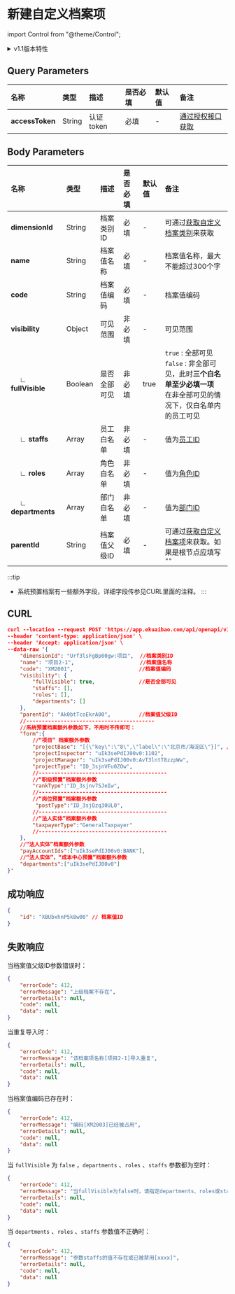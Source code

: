 # 新建自定义档案项

import Control from "@theme/Control";

<Control
method="POST"
url="/api/openapi/v1.1/dimensions/items"
/>

<details>
  <summary>v1.1版本特性</summary>
  <div>
    - 🐞 新增了当“<b>fullVisible</b>“ = ”<b>false</b>“时，对 ”<b>staffs</b>“、”<b>roles</b>“、”<b>departments</b>“三个参数的必填及有效性校验。
  </div>
</details>

## Query Parameters

| 名称 | 类型 | 描述 | 是否必填 | 默认值 | 备注 |
| :--- | :--- | :--- | :--- |:--- | :--- |
|**accessToken**| String  | 认证token	| 必填  | - | [通过授权接口获取](/docs/open-api/getting-started/auth) |

## Body Parameters

| 名称 | 类型 | 描述 | 是否必填 | 默认值 | 备注 |
| :--- | :--- | :--- | :--- |:--- | :--- |
|**dimensionId**           | String   | 档案类别ID	| 必填  | - | 可通过[获取自定义档案类别](/docs/open-api/dimensions/get-dimensions)来获取 |
|**name**                  | String   | 档案值名称	| 必填  | - | 档案值名称，最大不能超过300个字 |
|**code**                  | String   | 档案值编码	| 必填  | - | 档案值编码 |
|**visibility**            | Object   | 可见范围      | 非必填 | - | 可见范围 |
|**&emsp; ∟ fullVisible** | Boolean  | 是否全部可见   | 非必填 | true | `true` : 全部可见 <br/>`false` : 非全部可见，此时**三个白名单至少必填一项**<br/>在非全部可见的情况下，仅白名单内的员工可见 |
|**&emsp; ∟ staffs**      | Array    | 员工白名单	| 非必填 | - | 值为[员工ID](/docs/open-api/corporation/get-all-staffs) |
|**&emsp; ∟ roles**       | Array    | 角色白名单	| 非必填 | - | 值为[角色ID](/docs/open-api/corporation/get-roles-group) |
|**&emsp; ∟ departments** | Array    | 部门白名单    | 非必填 | - | 值为[部门ID](/docs/open-api/corporation/get-departments) |
|**parentId**              | String   | 档案值父级ID  | 必填   | - | 可通过[获取自定义档案项](/docs/open-api/dimensions/get-dimension-items)来获取。如果是根节点应填写 `""` |

:::tip
- 系统预置档案有一些额外字段，详细字段传参见CURL里面的注释。
:::

## CURL
```json
curl --location --request POST 'https://app.ekuaibao.com/api/openapi/v1.1/dimensions/items?accessToken=hQgbxfJnlElc00' \
--header 'content-type: application/json' \
--header 'Accept: application/json' \
--data-raw '{
    "dimensionId": "Urf3lsFgBp00gw:项目",  //档案类别ID
    "name": "项目2-1",                     //档案值名称	
    "code": "XM2001",                     //档案值编码	
    "visibility": {
        "fullVisible": true,              //是否全部可见
        "staffs": [],
        "roles": [],
        "departments": []
    },
    "parentId": "Ak0btTcoEkrA00",         //档案值父级ID
    //-----------------------------------------
    //系统预置档案额外参数如下，不用时不传即可：        
    "form":{
        //“项目” 档案额外参数
        "projectBase": "[{\"key\":\"8\",\"label\":\"北京市/海淀区\"}]", //项目所在地
        "projectInspector": "uIk3sePdIJ00v0:1102",                     //项目总监，值为员工ID
        "projectManager": "uIk3sePdIJ00v0:AvT3lntT8zzpWw",             //项目经理，值为员工ID
        "projectType": "ID_3sjnVFu0ZOw",                               //项目类型，值为【项目类型预置】档案实例ID
        //-----------------------------------------
        //“职级预置”档案额外参数
        "rankType":"ID_3sjnv7SJeIw",                                   //职级类型，值为【职级类型预置】档案实例ID
        //-----------------------------------------
        //“岗位预置”档案额外参数
         "postType":"ID_3sjQzq30UL0",                                  //岗位类型，值为【岗位类型预置】档案实例ID
        //-----------------------------------------
        //“法人实体”档案额外参数
        "taxpayerType":"GeneralTaxpayer"                               //纳税人类型，GeneralTaxpayer：一般纳税人；SmallScaleTaxpayer：小规模纳税人
        //-----------------------------------------
    },
    //“法人实体”档案额外参数
    "payAccountIds":["uIk3sePdIJ00v0:BANK"],                            //可用支付账户
    //“法人实体”，“成本中心预置”档案额外参数
    "departments":["uIk3sePdIJ00v0"]                                    //所属部门
}'
```

## 成功响应
```json
{
    "id": "XBUbxhnP5k8w00" // 档案值ID
}
```

## 失败响应
当档案值父级ID参数错误时：
```json
{
    "errorCode": 412,
    "errorMessage": "上级档案不存在",
    "errorDetails": null,
    "code": null,
    "data": null
}
```

当重复导入时：
```json
{
    "errorCode": 412,
    "errorMessage": "该档案项名称[项目2-1]导入重复",
    "errorDetails": null,
    "code": null,
    "data": null
}
```

当档案值编码已存在时：
```json
{
    "errorCode": 412,
    "errorMessage": "编码[XM2003]已经被占用",
    "errorDetails": null,
    "code": null,
    "data": null
}
```

当 `fullVisible` 为 `false` ，`departments` 、`roles` 、`staffs` 参数都为空时：
```json
{
    "errorCode": 412,
    "errorMessage": "当fullVisible为false时，请指定departments、roles或staffs的值",
    "errorDetails": null,
    "code": null,
    "data": null
}
```

当 `departments` 、`roles` 、`staffs` 参数值不正确时：
```json
{
    "errorCode": 412,
    "errorMessage": "参数staffs的值不存在或已被禁用[xxxx]",
    "errorDetails": null,
    "code": null,
    "data": null
}
```









